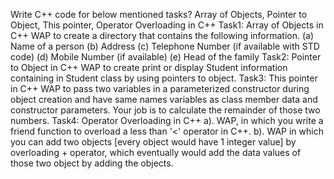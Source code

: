Write C++ code for below mentioned tasks?
Array of Objects, Pointer to Object, This pointer, Operator Overloading in C++
Task1: Array of Objects in C++
WAP to create a directory that contains the following information.
(a) Name of a person
(b) Address
(c) Telephone Number (if available with STD code)
(d) Mobile Number (if available)
(e) Head of the family
Task2: Pointer to Object in C++
WAP to create print or display Student information containing in Student class by using pointers to object.
Task3: This pointer in C++
WAP to pass two variables in a parameterized constructor during object creation and have same names variables as class member data and constructor parameters. Your job is to calculate the remainder of those two numbers.
Task4: Operator Overloading in C++
a). WAP, in which you write a friend function to overload a less than '<' operator in C++.
b). WAP in which you can add two objects [every object would have 1 integer value] by overloading + operator, which eventually would add the data values of those two object by adding the objects.
